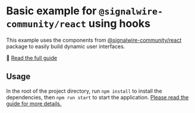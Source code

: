 # Basic example for `@signalwire-community/react` using hooks

This example uses the components from
[@signalwire-community/react](https://github.com/signalwire-community/react/)
package to easily build dynamic user interfaces.

📖 [Read the full guide](https://developer.signalwire.com/guides/video/using-hooks-to-track-ui)

## Usage

In the root of the project directory, run `npm install` to install the dependencies, then `npm run start` to start the application. [Please read the guide for more details.](https://developer.signalwire.com/guides/video/using-hooks-to-track-ui)
